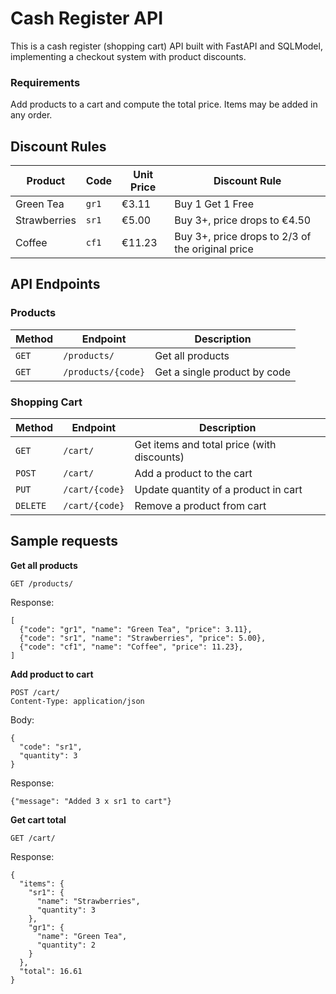 # Cash Register API

This is a cash register (shopping cart) API built with FastAPI and SQLModel, implementing a checkout system with product discounts.

### Requirements
Add products to a cart and compute the total price. Items may be added in any order.

## Discount Rules

| Product  | Code | Unit Price | Discount Rule | 
| ------------- | ------------- | ------------- | ------------- |
| Green Tea  | `gr1`  | €3.11 | Buy 1 Get 1 Free |
| Strawberries  | `sr1`  | €5.00 | Buy 3+, price drops to €4.50 |
| Coffee | `cf1`  | €11.23 | Buy 3+, price drops to 2/3 of the original price |

## API Endpoints

### Products

| Method  | Endpoint | Description | 
| ------------- | ------------- | ------------- |
| `GET`  | `/products/`  | Get all products  |
| `GET`  | `/products/{code}`  | Get a single product by code |

### Shopping Cart

| Method  | Endpoint | Description | 
| ------------- | ------------- | ------------- |
| `GET`  | `/cart/`  | Get items and total price (with discounts)  |
| `POST`  | `/cart/`  | Add a product to the cart |
| `PUT`  | `/cart/{code}` | Update quantity of a product in cart |
| `DELETE`  | `/cart/{code}` | Remove a product from cart |

## Sample requests

**Get all products**
```
GET /products/
```
Response:
```
[
  {"code": "gr1", "name": "Green Tea", "price": 3.11},
  {"code": "sr1", "name": "Strawberries", "price": 5.00},
  {"code": "cf1", "name": "Coffee", "price": 11.23},
]
```

**Add product to cart**
```
POST /cart/
Content-Type: application/json
```
Body:
```
{
  "code": "sr1",
  "quantity": 3
}
```
Response:
```
{"message": "Added 3 x sr1 to cart"}
```

**Get cart total**
```
GET /cart/
```
Response:
```
{
  "items": {
    "sr1": {
      "name": "Strawberries",
      "quantity": 3
    },
    "gr1": {
      "name": "Green Tea",
      "quantity": 2
    }
  },
  "total": 16.61
}
```